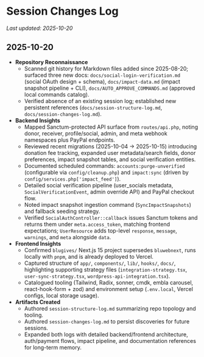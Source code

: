 # Session Changes Log

_Last updated: 2025-10-20_

## 2025-10-20

- **Repository Reconnaissance**
  - Scanned git history for Markdown files added since 2025-08-20; surfaced three new docs: `docs/social-login-verification.md` (social OAuth design + schema), `docs/impact-data.md` (impact snapshot pipeline + CLI), `docs/AUTO_APPROVE_COMMANDS.md` (approved local commands catalog).
  - Verified absence of an existing session log; established new persistent references (`docs/session-structure-log.md`, `docs/session-changes-log.md`).
- **Backend Insights**
  - Mapped Sanctum-protected API surface from `routes/api.php`, noting donor, receiver, profile/social, admin, and meta webhook namespaces plus PayPal endpoints.
  - Reviewed recent migrations (2025-10-04 → 2025-10-15) introducing donation fee tracking, expanded user metadata/search fields, donor preferences, impact snapshot tables, and social verification entities.
  - Documented scheduled commands: `accounts:purge-unverified` (configurable via `config/cleanup.php`) and `impact:sync` (driven by `config/services.php['impact_feed']`).
  - Detailed social verification pipeline (user_socials metadata, `SocialVerificationEvent`, admin override API) and PayPal checkout flow.
  - Noted impact snapshot ingestion command (`SyncImpactSnapshots`) and fallback seeding strategy.
  - Verified `SocialAuthController::callback` issues Sanctum tokens and returns them under `meta.access_token`, matching frontend expectations; `UserResource` adds top-level `response`, `message`, `warnings`, and `meta` alongside `data`.
- **Frontend Insights**
  - Confirmed `blugives/` Next.js 15 project supersedes `bluwebnext`, runs locally with `pnpm`, and is already deployed to Vercel.
  - Captured structure of `app/`, `components/`, `lib/`, `hooks/`, `docs/`, highlighting supporting strategy files (`integration-strategy.tsx`, `user-sync-strategy.tsx`, `wordpress-api-integration.tsx`).
  - Catalogued tooling (Tailwind, Radix, sonner, cmdk, embla carousel, react-hook-form + zod) and environment setup (`.env.local`, Vercel configs, local storage usage).
- **Artifacts Created**
  - Authored `session-structure-log.md` summarizing repo topology and tooling.
  - Authored `session-changes-log.md` to persist discoveries for future sessions.
  - Expanded both logs with detailed backend/frontend architecture, auth/payment flows, impact pipeline, and documentation references for long-term memory.
